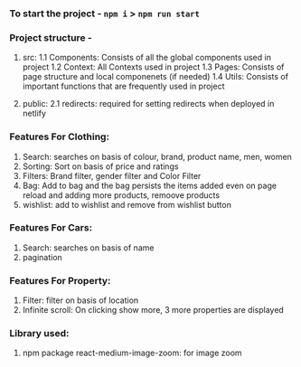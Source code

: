 ### To start the project - `npm i` > `npm run start`

### Project structure - 
1. src:
 1.1 Components: Consists of all the global components used in project
 1.2 Context: All Contexts used in project
 1.3 Pages: Consists of page structure and local componenets (if needed)
 1.4 Utils: Consists of important functions that are frequently used in project

2. public:
 2.1 redirects: required for setting redirects when deployed in netlify

### Features For Clothing:
1. Search: searches on basis of colour, brand, product name, men, women
2. Sorting: Sort on basis of price and ratings
3. Filters: Brand filter, gender filter and Color Filter
4. Bag: Add to bag and the bag persists the items added even on page reload and adding more products, remoove products
5. wishlist: add to wishlist and remove from wishlist button

### Features For Cars:
1. Search: searches on basis of name
2. pagination

### Features For Property:
1. Filter: filter on basis of location
2. Infinite scroll: On clicking show more, 3 more properties are displayed



### Library used:
1. npm package react-medium-image-zoom: for image zoom 



